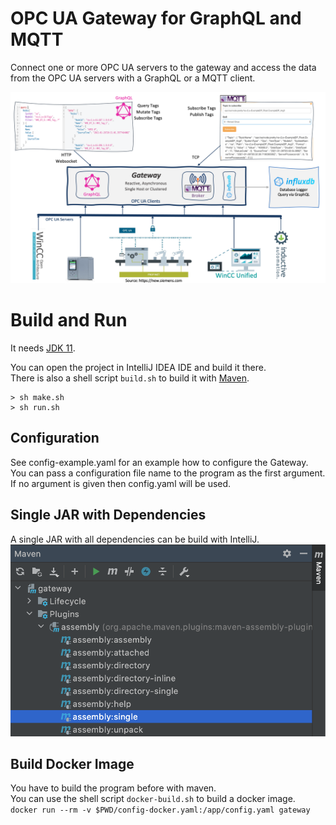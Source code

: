 # OPC UA Gateway for GraphQL and MQTT

Connect one or more OPC UA servers to the gateway and access the data from the OPC UA servers with a GraphQL or a MQTT client.

![Gateway](doc/Gateway.png)

# Build and Run

It needs [JDK 11](https://openjdk.java.net/projects/jdk/11/).

You can open the project in IntelliJ IDEA IDE and build it there.  
There is also a shell script `build.sh` to build it with [Maven](https://maven.apache.org/download.cgi).  


```
> sh make.sh
> sh run.sh
```

## Configuration

See config-example.yaml for an example how to configure the Gateway. You can pass a configuration file name to the program as the first argument. If no argument is given then config.yaml will be used.

## Single JAR with Dependencies

A single JAR with all dependencies can be build with IntelliJ.
![SingleJar](doc/SingleJar.png)

## Build Docker Image

You have to build the program before with maven.  
You can use the shell script `docker-build.sh` to build a docker image.  
`docker run --rm -v $PWD/config-docker.yaml:/app/config.yaml gateway`
